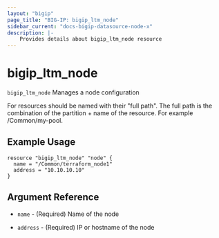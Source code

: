 ```yaml
---
layout: "bigip"
page_title: "BIG-IP: bigip_ltm_node"
sidebar_current: "docs-bigip-datasource-node-x"
description: |-
    Provides details about bigip_ltm_node resource
---
```


# bigip\_ltm\_node

`bigip_ltm_node` Manages a node configuration

For resources should be named with their "full path". The full path is the combination of the partition + name of the resource. For example /Common/my-pool.


## Example Usage


```hcl
resource "bigip_ltm_node" "node" {
  name = "/Common/terraform_node1"
  address = "10.10.10.10"
}

```      

## Argument Reference

* `name` - (Required) Name of the node

* `address` - (Required) IP or hostname of the node
